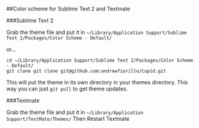 ##Color scheme for Sublime Text 2 and Textmate

###Sublime Text 2

Grab the theme file and put it in `~/Library/Application Support/Sublime Text 2/Packages/Color Scheme - Default/`

or...

```
cd ~/Library/Application Support/Sublime Text 2/Packages/Color Scheme - Default/
git clone git clone git@github.com:andrewfiorillo/Cupid.git
```

This will put the theme in its own directory in your themes directory. This way you can just `git pull` to get theme updates.


###Textmate

Grab the theme file and put it in `~/Library/Application Support/TextMate/Themes/`
Then Restart Textmate